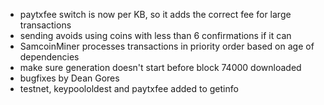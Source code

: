 * paytxfee switch is now per KB, so it adds the correct fee for large transactions
* sending avoids using coins with less than 6 confirmations if it can
* SamcoinMiner processes transactions in priority order based on age of dependencies
* make sure generation doesn't start before block 74000 downloaded
* bugfixes by Dean Gores
* testnet, keypoololdest and paytxfee added to getinfo
